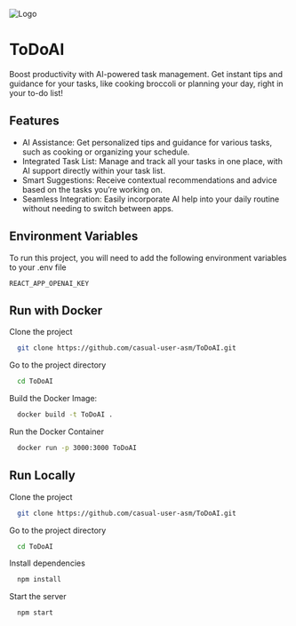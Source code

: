 
![Logo](https://github.com/user-attachments/assets/0cd0e744-bf49-4f54-93e6-170887bdcd5d)

# ToDoAI

Boost productivity with AI-powered task management. Get instant tips and guidance for your tasks, like cooking broccoli or planning your day, right in your to-do list!


## Features

- AI Assistance: Get personalized tips and guidance for various tasks, such as cooking or organizing your schedule.
- Integrated Task List: Manage and track all your tasks in one place, with AI support directly within your task list.
- Smart Suggestions: Receive contextual recommendations and advice based on the tasks you’re working on.
- Seamless Integration: Easily incorporate AI help into your daily routine without needing to switch between apps.


## Environment Variables

To run this project, you will need to add the following environment variables to your .env file

`REACT_APP_OPENAI_KEY`


## Run with Docker

Clone the project

```bash
  git clone https://github.com/casual-user-asm/ToDoAI.git
```

Go to the project directory

```bash
  cd ToDoAI
```

Build the Docker Image:

```bash
  docker build -t ToDoAI .

```

Run the Docker Container

```bash
  docker run -p 3000:3000 ToDoAI

```

## Run Locally

Clone the project

```bash
  git clone https://github.com/casual-user-asm/ToDoAI.git
```

Go to the project directory

```bash
  cd ToDoAI
```

Install dependencies

```bash
  npm install
```

Start the server

```bash
  npm start
```

